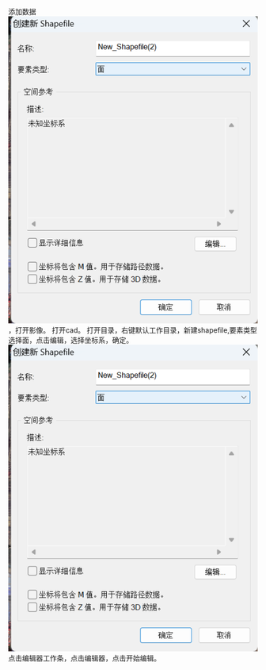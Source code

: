 添加数据![image](https://github.com/ercishengming/erci/blob/main/create_shp.png)，打开影像。
打开cad。
打开目录，右键默认工作目录，新建shapefile,要素类型选择面，点击编辑，选择坐标系，确定。
![image](https://github.com/ercishengming/erci/blob/main/create_shp.png)
点击编辑器工作条，点击编辑器，点击开始编辑。
